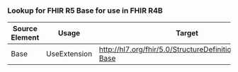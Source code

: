 ### Lookup for FHIR R5 Base for use in FHIR R4B

| Source Element | Usage | Target |
| -------------- | ----- | ------ |
| Base | UseExtension | http://hl7.org/fhir/5.0/StructureDefinition/extension-Base |
